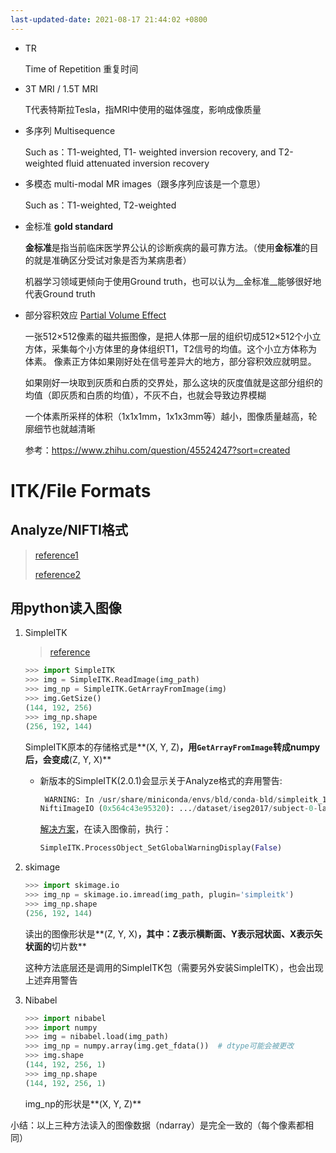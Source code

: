 ```yaml
---
last-updated-date: 2021-08-17 21:44:02 +0800
---
```


* TR

  Time of Repetition 重复时间

* 3T MRI / 1.5T MRI

  T代表特斯拉Tesla，指MRI中使用的磁体强度，影响成像质量
  
* 多序列 Multisequence 

  Such as：T1-weighted, T1- weighted inversion recovery, and T2-weighted fluid attenuated inversion recovery
  
* 多模态 multi-modal MR images（跟多序列应该是一个意思）

  Such as：T1-weighted, T2-weighted
- 金标准 **gold standard**

  **金标准**是指当前临床医学界公认的诊断疾病的最可靠方法。（使用**金标准**的目的就是准确区分受试对象是否为某病患者）

  机器学习领域更倾向于使用Ground truth，也可以认为__金标准__能够很好地代表Ground truth
  
- 部分容积效应 [Partial Volume Effect](https://zhuanlan.zhihu.com/p/46252046)

  一张512×512像素的磁共振图像，是把人体那一层的组织切成512×512个小立方体，采集每个小方体里的身体组织T1，T2信号的均值。这个小立方体称为体素。
  像素正方体如果刚好处在信号差异大的地方，部分容积效应就明显。
  
  如果刚好一块取到灰质和白质的交界处，那么这块的灰度值就是这部分组织的均值（即灰质和白质的均值），不灰不白，也就会导致边界模糊
  
  一个体素所采样的体积（1x1x1mm，1x1x3mm等）越小，图像质量越高，轮廓细节也就越清晰
  
  参考：<https://www.zhihu.com/question/45524247?sort=created>

# ITK/File Formats

## Analyze/NIFTI格式

> [reference1](https://itk.org/Wiki/ITK/File_Formats)
>
> [reference2](https://blog.csdn.net/Emily_Buffy/article/details/104879558)

## 用python读入图像

1. SimpleITK

   > [reference](https://www.cnblogs.com/dyc99/p/12539365.html)

   ```python
   >>> import SimpleITK
   >>> img = SimpleITK.ReadImage(img_path)
   >>> img_np = SimpleITK.GetArrayFromImage(img)
   >>> img.GetSize()
   (144, 192, 256)
   >>> img_np.shape
   (256, 192, 144)
   ```

   SimpleITK原本的存储格式是**(X, Y, Z)**，用`GetArrayFromImage`转成numpy后，会变成**(Z, Y, X)**

   
   - 新版本的SimpleITK(2.0.1)会显示关于Analyze格式的弃用警告:
   
     ```python
      WARNING: In /usr/share/miniconda/envs/bld/conda-bld/simpleitk_1602768442566/work/build/ITK/Modules/IO/NIFTI/src/itkNiftiImageIO.cxx, line 1009
     NiftiImageIO (0x564c43e95320): .../dataset/iseg2017/subject-0-label.img is Analyze file and it's deprecated
     ```
   
     [解决方案](https://github.com/SimpleITK/SimpleITK/issues/1280)，在读入图像前，执行：
   
     ```python
     SimpleITK.ProcessObject_SetGlobalWarningDisplay(False)
     ```

2. skimage

   ```python
   >>> import skimage.io
   >>> img_np = skimage.io.imread(img_path, plugin='simpleitk')
   >>> img_np.shape
   (256, 192, 144)
   ```
   
   读出的图像形状是**(Z, Y, X)**，其中：Z表示横断面、Y表示冠状面、X表示矢状面的**切片数**
   
   这种方法底层还是调用的SimpleITK包（需要另外安装SimpleITK），也会出现上述弃用警告

3. Nibabel

   ```python
   >>> import nibabel
   >>> import numpy
   >>> img = nibabel.load(img_path)
   >>> img_np = numpy.array(img.get_fdata())  # dtype可能会被更改
   >>> img.shape
   (144, 192, 256, 1)
   >>> img_np.shape
   (144, 192, 256, 1)
   ```
   
   img_np的形状是**(X, Y, Z)**

小结：以上三种方法读入的图像数据（ndarray）是完全一致的（每个像素都相同）